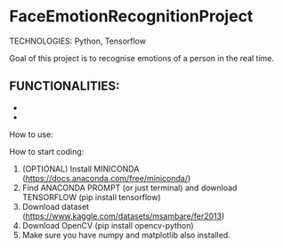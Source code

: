 # FaceEmotionRecognitionProject
TECHNOLOGIES: Python, Tensorflow

Goal of this project is to recognise emotions of a person in the real time.

FUNCTIONALITIES:
- 
- 
- 

How to use:

How to start coding:
1. (OPTIONAL) Install MINICONDA (https://docs.anaconda.com/free/miniconda/)
2. Find ANACONDA PROMPT (or just terminal) and download TENSORFLOW (pip install tensorflow)
3. Download dataset (https://www.kaggle.com/datasets/msambare/fer2013)
4. Download OpenCV (pip install opencv-python)
5. Make sure you have numpy and matplotlib also installed.
